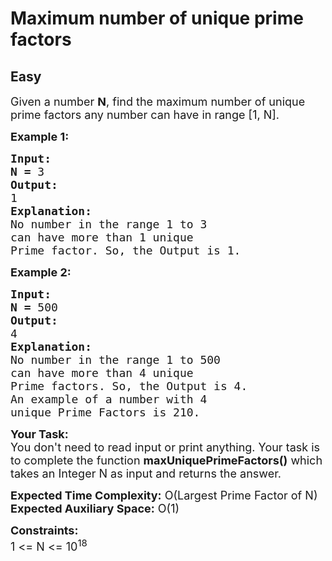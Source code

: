 # Maximum number of unique prime factors
## Easy
<div class="problems_problem_content__Xm_eO"><p><span style="font-size:18px">Given a number <strong>N</strong>, find the maximum number of unique prime factors any number can have in range [1, N].</span></p>

<p><span style="font-size:18px"><strong>Example 1:</strong></span></p>

<pre><span style="font-size:18px"><strong>Input:</strong></span>
<span style="font-size:18px"><strong>N = </strong>3</span>
<span style="font-size:18px"><strong>Output:</strong></span>
<span style="font-size:18px">1</span>
<span style="font-size:18px"><strong>Explanation:</strong></span>
<span style="font-size:18px">No number in the range 1 to 3
can have more than 1 unique
Prime factor. So, the Output is 1.</span></pre>

<p><span style="font-size:18px"><strong>Example 2:</strong></span></p>

<pre><span style="font-size:18px"><strong>Input:</strong></span>
<span style="font-size:18px"><strong>N = </strong>500</span>
<span style="font-size:18px"><strong>Output:</strong></span>
<span style="font-size:18px">4</span>
<span style="font-size:18px"><strong>Explanation:</strong></span>
<span style="font-size:18px">No number in the range 1 to 500
can have more than 4 unique
Prime factors. So, the Output is 4.
An example of a number with 4
unique Prime Factors is 210.</span>
</pre>

<p><span style="font-size:18px"><strong>Your Task:</strong><br>
You don't need to read input or print anything. Your task is to complete the function <strong>maxUniquePrimeFactors()</strong> which takes an Integer N as input and returns the answer.</span></p>

<p><span style="font-size:18px"><strong>Expected Time Complexity:</strong> O(Largest Prime Factor of N)<br>
<strong>Expected Auxiliary Space:</strong> O(1)</span></p>

<p><span style="font-size:18px"><strong>Constraints:</strong></span><br>
<span style="font-size:18px">1 &lt;= N &lt;= 10<sup>18</sup></span></p>
</div>